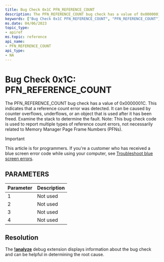 ```yaml
---
title: Bug Check 0x1C PFN_REFERENCE_COUNT
description: The PFN_REFERENCE_COUNT bug check has a value of 0x0000001C.This bug check appears very infrequently.
keywords: ["Bug Check 0x1C PFN_REFERENCE_COUNT", "PFN_REFERENCE_COUNT"]
ms.date: 04/06/2023
topic_type:
- apiref
ms.topic: reference
api_name:
- PFN_REFERENCE_COUNT
api_type:
- NA
---
```


# Bug Check 0x1C: PFN\_REFERENCE\_COUNT

The PFN\_REFERENCE\_COUNT bug check has a value of 0x0000001C. This indicates that a reference count error was detected. It can be caused by counter overflows, underflows, or an object that is used after it has been freed. Examine the stack to determine the fault. Note: This bug check code is used to report multiple types of reference count errors, not necessarily related to Memory Manager Page Frame Numbers (PFNs).

> [!IMPORTANT]
> This article is for programmers. If you're a customer who has received a blue screen error code while using your computer, see [Troubleshoot blue screen errors](https://www.windows.com/stopcode).

## PARAMETERS

| Parameter | Description |
|-----------|-------------|
| 1         | Not used    |
| 2         | Not used    |
| 3         | Not used    |
| 4         | Not used    |

## Resolution

The [**!analyze**](../debuggercmds/-analyze.md) debug extension displays information about the bug check and can be helpful in determining the root cause.
